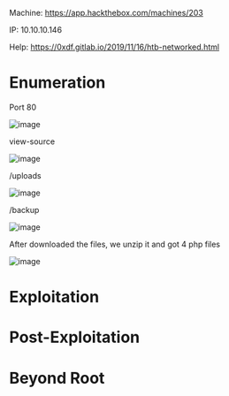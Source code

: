 Machine: https://app.hackthebox.com/machines/203

IP: 10.10.10.146

Help: https://0xdf.gitlab.io/2019/11/16/htb-networked.html

# Enumeration

Port 80

![image](https://github.com/Leng-Phirun/OSCP_Prep_TJNull/assets/100512862/5b4ee99e-1a7a-4f1a-8fd4-4c3aee5a060c)

view-source

![image](https://github.com/Leng-Phirun/OSCP_Prep_TJNull/assets/100512862/7db64722-ca18-4fda-ae83-8685022e3bce)

/uploads

![image](https://github.com/Leng-Phirun/OSCP_Prep_TJNull/assets/100512862/996fcb26-8b8d-45ca-8283-50a0c51191bc)

/backup

![image](https://github.com/Leng-Phirun/OSCP_Prep_TJNull/assets/100512862/d7e9b085-b708-4d84-86f1-c6c842b5b0fc)

After downloaded the files, we unzip it and got 4 php files

![image](https://github.com/Leng-Phirun/OSCP_Prep_TJNull/assets/100512862/dd8551aa-e80c-40f5-b6e2-a72df97045bb)








# Exploitation

# Post-Exploitation

# Beyond Root
